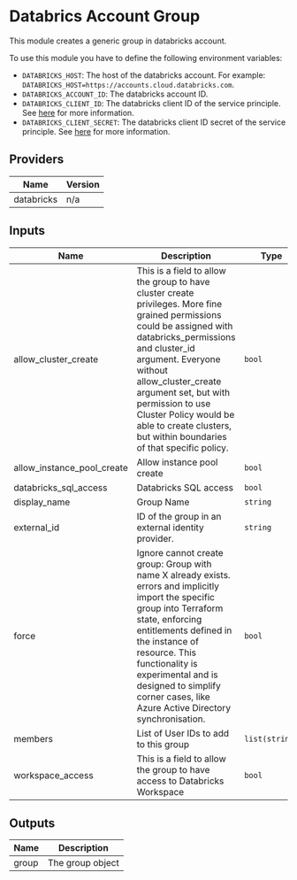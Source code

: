 # Databrics Account Group
This module creates a generic group in databricks account.

To use this module you have to define the following environment variables:
- `DATABRICKS_HOST`: The host of the databricks account. For example: `DATABRICKS_HOST=https://accounts.cloud.databricks.com`.
- `DATABRICKS_ACCOUNT_ID`: The databricks account ID.
- `DATABRICKS_CLIENT_ID`: The databricks client ID of the service principle. See [here](https://docs.databricks.com/en/dev-tools/authentication-oauth.html) for more information.
- `DATABRICKS_CLIENT_SECRET`: The databricks client ID secret of the service principle. See [here](https://docs.databricks.com/en/dev-tools/authentication-oauth.html) for more information.

## Providers

| Name | Version |
|------|---------|
| databricks | n/a |

## Inputs

| Name | Description | Type | Default | Required |
|------|-------------|------|---------|:-----:|
| allow\_cluster\_create | This is a field to allow the group to have cluster create privileges. More fine grained permissions could be assigned with databricks\_permissions and cluster\_id argument. Everyone without allow\_cluster\_create argument set, but with permission to use Cluster Policy would be able to create clusters, but within boundaries of that specific policy. | `bool` | `false` | no |
| allow\_instance\_pool\_create | Allow instance pool create | `bool` | `false` | no |
| databricks\_sql\_access | Databricks SQL access | `bool` | `false` | no |
| display\_name | Group Name | `string` | n/a | yes |
| external\_id | ID of the group in an external identity provider. | `string` | n/a | yes |
| force | Ignore cannot create group: Group with name X already exists. errors and implicitly import the specific group into Terraform state, enforcing entitlements defined in the instance of resource. This functionality is experimental and is designed to simplify corner cases, like Azure Active Directory synchronisation. | `bool` | `false` | no |
| members | List of User IDs to add to this group | `list(string)` | n/a | yes |
| workspace\_access | This is a field to allow the group to have access to Databricks Workspace | `bool` | `false` | no |

## Outputs

| Name | Description |
|------|-------------|
| group | The group object |